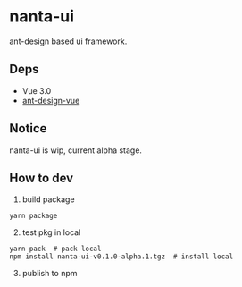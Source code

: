 # nanta-ui
ant-design based ui framework.

## Deps

- Vue 3.0  
- [ant-design-vue](https://github.com/vueComponent/ant-design-vue)

## Notice
nanta-ui is wip, current alpha stage.

## How to dev
1. build package
```
yarn package
```

2. test pkg in local
```
yarn pack  # pack local
npm install nanta-ui-v0.1.0-alpha.1.tgz  # install local
```

3. publish to npm

